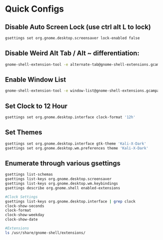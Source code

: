 # Quick Configs
## Disable Auto Screen Lock (use ctrl alt L to lock)
```bash
gsettings set org.gnome.desktop.screensaver lock-enabled false
```

## Disable Weird Alt Tab / Alt ~ differentiation:
```bash
gnome-shell-extension-tool -e alternate-tab@gnome-shell-extensions.gcampax.github.com
```

## Enable Window List
```bash
gnome-shell-extension-tool -e window-list@gnome-shell-extensions.gcampax.github.com
```

## Set Clock to 12 Hour
```bash
gsettings set org.gnome.desktop.interface clock-format '12h'
```

## Set Themes
```bash
gsettings set org.gnome.desktop.interface gtk-theme 'Kali-X-Dark'
gsettings set org.gnome.desktop.wm.preferences theme 'Kali-X-Dark'

```

## Enumerate through various gsettings
```bash
gsettings list-schemas
gsettings list-keys org.gnome.desktop.screensaver
gsettings list-keys org.gnome.desktop.wm.keybindings
gsettings describe org.gnome.shell enabled-extensions

#Clock Settings
gsettings list-keys org.gnome.desktop.interface | grep clock
clock-show-seconds
clock-format
clock-show-weekday
clock-show-date

#Extensions
ls /usr/share/gnome-shell/extensions/

```
